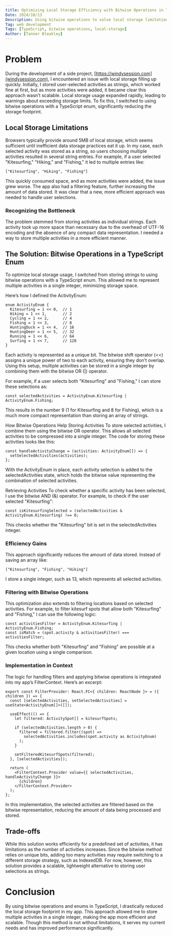 ```yaml
---
title: Optimizing Local Storage Efficiency with Bitwise Operations in TypeScript Enum
Date: 2024/10/13
Description: Using bitwise operations to solve local storage limitations by compactly storing user-selected activities in a TypeScript application.
Tag: web development
Tags: [TypeScript, bitwise operations, local-storage]
Author: [Tanner Bleakley]
---
```


# Problem

During the development of a side project, [https://windysession.com](windysession.com), I encountered an issue with local storage filling up quickly. Initially, I stored user-selected activities as strings, which worked fine at first, but as more activities were added, it became clear this approach wasn’t scalable. Local storage usage expanded rapidly, leading to warnings about exceeding storage limits. To fix this, I switched to using bitwise operations with a TypeScript enum, significantly reducing the storage footprint.

## Local Storage Limitations

Browsers typically provide around 5MB of local storage, which seems sufficient until inefficient data storage practices eat it up. In my case, each selected activity was stored as a string, so users choosing multiple activities resulted in several string entries. For example, if a user selected "Kitesurfing," "Hiking," and "Fishing," it led to multiple entries like:

```TS
["Kitesurfing", "Hiking", "Fishing"]
```

This quickly consumed space, and as more activities were added, the issue grew worse. The app also had a filtering feature, further increasing the amount of data stored. It was clear that a new, more efficient approach was needed to handle user selections.

### Recognizing the Bottleneck

The problem stemmed from storing activities as individual strings. Each activity took up more space than necessary due to the overhead of UTF-16 encoding and the absence of any compact data representation. I needed a way to store multiple activities in a more efficient manner.

## The Solution: Bitwise Operations in a TypeScript Enum

To optimize local storage usage, I switched from storing strings to using bitwise operations with a TypeScript enum. This allowed me to represent multiple activities in a single integer, minimizing storage space.

Here’s how I defined the ActivityEnum:

```TS
enum ActivityEnum {
  Kitesurfing = 1 << 0,  // 1
  Hiking = 1 << 1,       // 2
  Cycling = 1 << 2,      // 4
  Fishing = 1 << 3,      // 8
  HuntingDuck = 1 << 4,  // 16
  HuntingDeer = 1 << 5,  // 32
  Running = 1 << 6,      // 64
  Surfing = 1 << 7,      // 128
}
```

Each activity is represented as a unique bit. The bitwise shift operator (<<) assigns a unique power of two to each activity, ensuring they don’t overlap. Using this setup, multiple activities can be stored in a single integer by combining them with the bitwise OR (|) operator.

For example, if a user selects both "Kitesurfing" and "Fishing," I can store these selections as:

```TS
const selectedActivities = ActivityEnum.Kitesurfing | ActivityEnum.Fishing;
```

This results in the number 9 (1 for Kitesurfing and 8 for Fishing), which is a much more compact representation than storing an array of strings.

How Bitwise Operations Help
Storing Activities
To store selected activities, I combine them using the bitwise OR operator. This allows all selected activities to be compressed into a single integer. The code for storing these activities looks like this:

```TS
const handleActivityChange = (activities: ActivityEnum[]) => {
  setSelectedActivities(activities);
};
```

With the ActivityEnum in place, each activity selection is added to the selectedActivities state, which holds the bitwise value representing the combination of selected activities.

Retrieving Activities
To check whether a specific activity has been selected, I use the bitwise AND (&) operator. For example, to check if the user selected "Kitesurfing":

```TS
const isKitesurfingSelected = (selectedActivities & ActivityEnum.Kitesurfing) !== 0;
```

This checks whether the "Kitesurfing" bit is set in the selectedActivities integer.

### Efficiency Gains

This approach significantly reduces the amount of data stored. Instead of saving an array like:

```TS
["Kitesurfing", "Fishing", "Hiking"]
```

I store a single integer, such as 13, which represents all selected activities.

### Filtering with Bitwise Operations

This optimization also extends to filtering locations based on selected activities. For example, to filter kitesurf spots that allow both "Kitesurfing" and "Fishing," I can use the following logic:

```TS
const activitiesFilter = ActivityEnum.Kitesurfing | ActivityEnum.Fishing;
const isMatch = (spot.activity & activitiesFilter) === activitiesFilter;
```

This checks whether both "Kitesurfing" and "Fishing" are possible at a given location using a single comparison.

### Implementation in Context

The logic for handling filters and applying bitwise operations is integrated into my app’s FilterContext. Here’s an excerpt:

```TSX
export const FilterProvider: React.FC<{ children: ReactNode }> = ({ children }) => {
  const [selectedActivities, setSelectedActivities] = useState<ActivityEnum[]>([]);

  useEffect(() => {
    let filtered: ActivitySpot[] = kitesurfSpots;

    if (selectedActivities.length > 0) {
      filtered = filtered.filter((spot) =>
        selectedActivities.includes(spot.activity as ActivityEnum)
      );
    }

    setFilteredKitesurfSpots(filtered);
  }, [selectedActivities]);

  return (
    <FilterContext.Provider value={{ selectedActivities, handleActivityChange }}>
      {children}
    </FilterContext.Provider>
  );
};
```

In this implementation, the selected activities are filtered based on the bitwise representation, reducing the amount of data being processed and stored.

## Trade-offs

While this solution works efficiently for a predefined set of activities, it has limitations as the number of activities increases. Since the bitwise method relies on unique bits, adding too many activities may require switching to a different storage strategy, such as IndexedDB. For now, however, this solution provides a scalable, lightweight alternative to storing user selections as strings.

# Conclusion

By using bitwise operations and enums in TypeScript, I drastically reduced the local storage footprint in my app. This approach allowed me to store multiple activities in a single integer, making the app more efficient and scalable. Though this method is not without limitations, it serves my current needs and has improved performance significantly.

